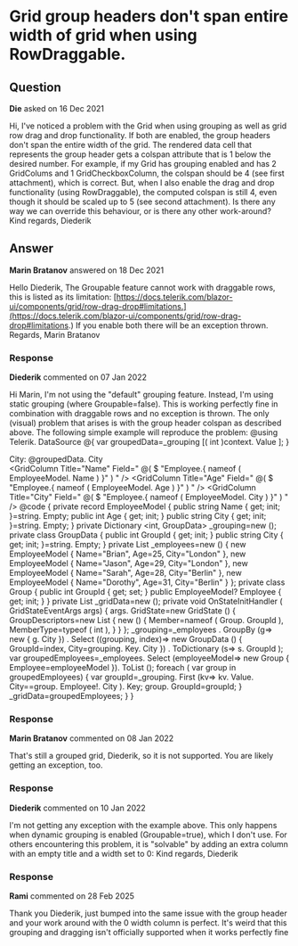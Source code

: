 # Grid group headers don't span entire width of grid when using RowDraggable.

## Question

**Die** asked on 16 Dec 2021

Hi, I've noticed a problem with the Grid when using grouping as well as grid row drag and drop functionality. If both are enabled, the group headers don't span the entire width of the grid. The rendered data cell that represents the group header gets a colspan attribute that is 1 below the desired number. For example, if my Grid has grouping enabled and has 2 GridColums and 1 GridCheckboxColumn, the colspan should be 4 (see first attachment), which is correct. But, when I also enable the drag and drop functionality (using RowDraggable), the computed colspan is still 4, even though it should be scaled up to 5 (see second attachment). Is there any way we can override this behaviour, or is there any other work-around? Kind regards, Diederik

## Answer

**Marin Bratanov** answered on 18 Dec 2021

Hello Diederik, The Groupable feature cannot work with draggable rows, this is listed as its limitation: [https://docs.telerik.com/blazor-ui/components/grid/row-drag-drop#limitations.](https://docs.telerik.com/blazor-ui/components/grid/row-drag-drop#limitations.) If you enable both there will be an exception thrown. Regards, Marin Bratanov

### Response

**Diederik** commented on 07 Jan 2022

Hi Marin, I'm not using the "default" grouping feature. Instead, I'm using static grouping (where Groupable=false). This is working perfectly fine in combination with draggable rows and no exception is thrown. The only (visual) problem that arises is with the group header colspan as described above. The following simple example will reproduce the problem: @using Telerik. DataSource <TelerikGrid Data=" @_gridData " OnStateInit=" @( ( GridStateEventArgs <object> args)=> OnStateInitHandler (args) ) " Groupable="false" RowDraggable="true" Height="100%" Pageable="true" SelectionMode=" @GridSelectionMode. Multiple "> <GridColumns> <GridCheckboxColumn SelectAll="true" SelectAllMode=" GridSelectAllMode. All " /> <GridColumn Field=" @nameof ( Group. GroupId ) " FieldType=" @typeof ( int ) " Visible="false"> <GroupHeaderTemplate> @{ var groupedData=_grouping [( int )context. Value ]; } <div> City: <span class="bold"> @groupedData. City </span> </div> </GroupHeaderTemplate> </GridColumn> <GridColumn Title="Name" Field=" @( $ "Employee.{ nameof ( EmployeeModel. Name ) }" ) " /> <GridColumn Title="Age" Field=" @( $ "Employee.{ nameof ( EmployeeModel. Age ) }" ) " /> <GridColumn Title="City" Field=" @( $ "Employee.{ nameof ( EmployeeModel. City ) }" ) " /> </GridColumns> </TelerikGrid> @code { private record EmployeeModel { public string Name { get; init; }=string. Empty; public int Age { get; init; } public string City { get; init; }=string. Empty; } private Dictionary <int, GroupData> _grouping=new (); private class GroupData { public int GroupId { get; init; } public string City { get; init; }=string. Empty; } private List <EmployeeModel> _employees=new () { new EmployeeModel { Name="Brian", Age=25, City="London" }, new EmployeeModel { Name="Jason", Age=29, City="London" }, new EmployeeModel { Name="Sarah", Age=28, City="Berlin" }, new EmployeeModel { Name="Dorothy", Age=31, City="Berlin" } }; private class Group { public int GroupId { get; set; } public EmployeeModel? Employee { get; init; } } private List <Group> _gridData=new (); private void OnStateInitHandler ( GridStateEventArgs <object> args) { args. GridState=new GridState <object> () { GroupDescriptors=new List <GroupDescriptor> { new () { Member=nameof ( Group. GroupId ), MemberType=typeof ( int ), } } }; _grouping=_employees . GroupBy (g=> new { g. City }) . Select ((grouping, index)=> new GroupData () { GroupId=index, City=grouping. Key. City }) . ToDictionary (s=> s. GroupId ); var groupedEmployees=_employees. Select (employeeModel=> new Group { Employee=employeeModel }). ToList (); foreach ( var group in groupedEmployees) { var groupId=_grouping. First (kv=> kv. Value. City==group. Employee!. City ). Key; group. GroupId=groupId; } _gridData=groupedEmployees; } }

### Response

**Marin Bratanov** commented on 08 Jan 2022

That's still a grouped grid, Diederik, so it is not supported. You are likely getting an exception, too.

### Response

**Diederik** commented on 10 Jan 2022

I'm not getting any exception with the example above. This only happens when dynamic grouping is enabled (Groupable=true), which I don't use. For others encountering this problem, it is "solvable" by adding an extra column with an empty title and a width set to 0: <GridColumn Title="" Width="0" /> Kind regards, Diederik

### Response

**Rami** commented on 28 Feb 2025

Thank you Diederik, just bumped into the same issue with the group header and your work around with the 0 width column is perfect. It's weird that this grouping and dragging isn't officially supported when it works perfectly fine
